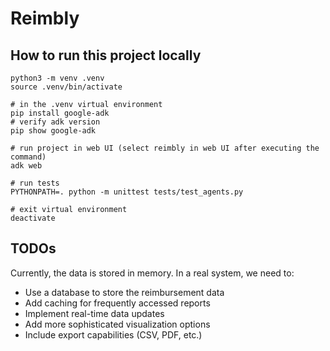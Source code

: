 # Reimbly

## How to run this project locally

```
python3 -m venv .venv
source .venv/bin/activate

# in the .venv virtual environment
pip install google-adk
# verify adk version
pip show google-adk

# run project in web UI (select reimbly in web UI after executing the command)
adk web

# run tests
PYTHONPATH=. python -m unittest tests/test_agents.py

# exit virtual environment
deactivate
```



## TODOs
Currently, the data is stored in memory. In a real system, we need to:
- Use a database to store the reimbursement data
- Add caching for frequently accessed reports
- Implement real-time data updates
- Add more sophisticated visualization options
- Include export capabilities (CSV, PDF, etc.)